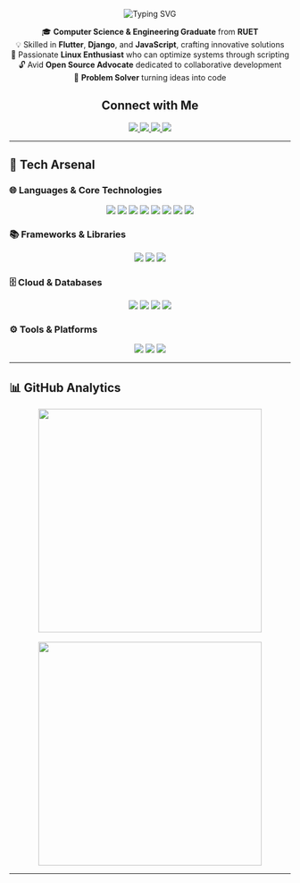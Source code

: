 <p align="center">
  <img src="https://readme-typing-svg.vercel.app/api?font=Fira+Code&pause=1000&color=88C0D0&center=true&vCenter=true&width=435&lines=Hello+World!+I%27m+Mehad+👋&repeat=false" alt="Typing SVG" />
</p>



<p align="center">
  🎓 <strong>Computer Science & Engineering Graduate</strong> from <strong>RUET</strong><br>
  💡 Skilled in <strong>Flutter</strong>, <strong>Django</strong>, and <strong>JavaScript</strong>, crafting innovative solutions<br>
  🐧 Passionate <strong>Linux Enthusiast</strong> who can optimize systems through scripting<br>
  🔓 Avid <strong>Open Source Advocate</strong> dedicated to collaborative development<br>
  🧩 <strong>Problem Solver</strong> turning ideas into code 
</p>

<h2 align="center"> Connect with Me</h2>

<p align="center">
  <a href="mailto:mehad605@gmail.com">
    <img src="https://img.shields.io/badge/Gmail-EA4335?style=for-the-badge&logo=gmail&logoColor=white" />
  </a>
  <a href="https://www.linkedin.com/in/mehad605">
    <img src="https://img.shields.io/badge/LinkedIn-0A66C2?style=for-the-badge&logo=linkedin&logoColor=white" />
  </a>
  <a href="https://wa.me/+8801856249207">
    <img src="https://img.shields.io/badge/WhatsApp-128C7E?style=for-the-badge&logo=whatsapp&logoColor=white" />
  </a>
  <a href="https://t.me/mehad605">
    <img src="https://img.shields.io/badge/Telegram-26A5E4?style=for-the-badge&logo=telegram&logoColor=white" />
  </a>
</p>


---

## 🧰 Tech Arsenal

### 🌐 Languages & Core Technologies

<p align="center">
  <img src="https://img.shields.io/badge/Python-14354C?style=for-the-badge&logo=python&logoColor=white"/>
  <img src="https://img.shields.io/badge/JavaScript-323330?style=for-the-badge&logo=javascript&logoColor=F7DF1E"/>
  <img src="https://img.shields.io/badge/Dart-0175C2?style=for-the-badge&logo=dart&logoColor=white"/>
  <img src="https://img.shields.io/badge/HTML-E44D26?style=for-the-badge&logo=html5&logoColor=white"/>
  <img src="https://img.shields.io/badge/CSS-1572B6?style=for-the-badge&logo=css3&logoColor=white"/>
  <img src="https://img.shields.io/badge/C-00599C?style=for-the-badge&logo=c&logoColor=white"/>
  <img src="https://img.shields.io/badge/C++-00599C?style=for-the-badge&logo=c%2B%2B&logoColor=white"/>
  <img src="https://img.shields.io/badge/Bash-121011?style=for-the-badge&logo=gnubash&logoColor=white"/>
</p>

### 📚 Frameworks & Libraries

<p align="center">
  <img src="https://img.shields.io/badge/Django-092E20?style=for-the-badge&logo=django&logoColor=white"/>
  <img src="https://img.shields.io/badge/Flutter-0468D7?style=for-the-badge&logo=flutter&logoColor=white"/>
  <img src="https://img.shields.io/badge/Chart.js-E34F26?style=for-the-badge&logo=chartdotjs&logoColor=white"/>
</p>

### 🗄️ Cloud & Databases

<p align="center">
  <img src="https://img.shields.io/badge/Firebase-FFCA28?style=for-the-badge&logo=firebase&logoColor=black"/>
  <img src="https://img.shields.io/badge/Google%20Cloud-4285F4?style=for-the-badge&logo=googlecloud&logoColor=white"/>
  <img src="https://img.shields.io/badge/PostgreSQL-4169E1?style=for-the-badge&logo=postgresql&logoColor=white"/>
  <img src="https://img.shields.io/badge/SQLite-003B57?style=for-the-badge&logo=sqlite&logoColor=white"/>
</p>

### ⚙️ Tools & Platforms

<p align="center">
  <img src="https://img.shields.io/badge/Git-E44C30?style=for-the-badge&logo=git&logoColor=white"/>
  <img src="https://img.shields.io/badge/GitHub-181717?style=for-the-badge&logo=github&logoColor=white"/>
  <img src="https://img.shields.io/badge/Linux-000000?style=for-the-badge&logo=linux&logoColor=FCC624"/>
</p>

---

## 📊 GitHub Analytics

<p align="center">
  <img src="https://github-readme-stats.vercel.app/api?username=mehad605&show_icons=true&theme=nord&hide_border=true&count_private=true&include_all_commits=true&custom_title=⚡%20GitHub%20Overview&rank_icon=github" width="400" />
  <br><br>
  <img src="https://github-readme-stats.vercel.app/api/top-langs/?username=mehad605&layout=compact&theme=nord&hide_border=true&langs_count=6&exclude_repo=github-readme-stats" width="400" />
</p>

---


